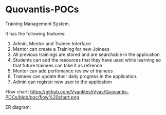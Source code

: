 # Quovantis-POCs

Training Management System. 

It has the following features:
1) Admin, Mentor and Trainee Interface
2) Mentor can create a Training for new Joinees
3) All previous trainings are stored and are searchable in the application
4) Students can add the resources that they have used while learning so that future trainees can take it as refrence
5) Mentor can add perfomance review of trainees
6) Trainees can update their daily progress in the application.
7) Admin can register new user to the application

Flow chart: https://github.com/VyankteshVyas/Quovantis-POCs/blob/poc/flow%20chart.png

ER diagram: 
